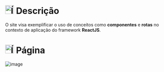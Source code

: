# <img src="https://github.com/user-attachments/assets/caabfdf0-0f9e-44a3-8200-c6579fe87887" alt="Ícone de descrição" width="28"> Descrição
O site visa exemplificar o uso de conceitos como **componentes** e **rotas** no contexto de aplicação do framework **ReactJS**.

# <img src="https://img.icons8.com/?size=100&id=NfbyHexzVEDk&format=png&color=000000" alt="Ícone do React" width="28"> Página
![image](https://github.com/user-attachments/assets/c10e3ed4-77d4-4964-9e99-07a9589a3a3f)
